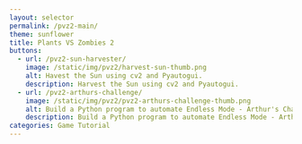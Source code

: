 ```yaml
---
layout: selector
permalink: /pvz2-main/
theme: sunflower
title: Plants VS Zombies 2
buttons:
  - url: /pvz2-sun-harvester/
    image: /static/img/pvz2/harvest-sun-thumb.png
    alt: Havest the Sun using cv2 and Pyautogui.
    description: Harvest the Sun using cv2 and Pyautogui.
  - url: /pvz2-arthurs-challenge/
    image: /static/img/pvz2/pvz2-arthurs-challenge-thumb.png
    alt: Build a Python program to automate Endless Mode - Arthur's Challenge.
    description: Build a Python program to automate Endless Mode - Arthur's Challenge.
categories: Game Tutorial
---
```

